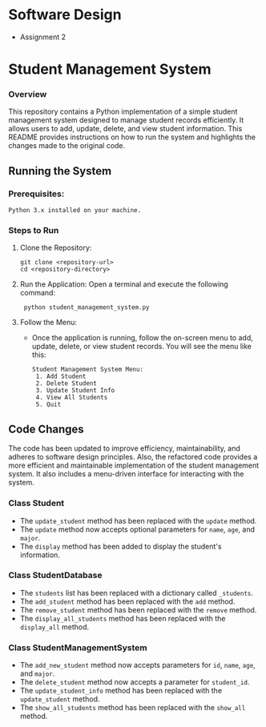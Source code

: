 # Software Design
 * Assignment 2

 # Student Management System

### Overview

This repository contains a Python implementation of a simple student management system designed to manage student records efficiently. It allows users to add, update, delete, and view student information. This README provides instructions on how to run the system and highlights the changes made to the original code.


## Running the System
  
###  Prerequisites:

    Python 3.x installed on your machine.

### Steps to Run

1. Clone the Repository:

       git clone <repository-url>
       cd <repository-directory>
      
2. Run the Application: Open a terminal and execute the following command:

        python student_management_system.py

4. Follow the Menu:

   * Once the application is running, follow the on-screen menu to add, update, delete, or view student records.
    You will see the menu like this:

         Student Management System Menu:
          1. Add Student
          2. Delete Student
          3. Update Student Info
          4. View All Students
          5. Quit

## Code Changes

The code has been updated to improve efficiency, maintainability, and adheres to software design principles. Also, the refactored code provides a more efficient and maintainable implementation of the student management system. It also includes a menu-driven interface for interacting with the system.

### Class Student

* The ```update_student``` method has been replaced with the ```update``` method.
* The ```update``` method now accepts optional parameters for ```name```, ```age```, and ```major```.
* The ```display``` method has been added to display the student's information.


### Class StudentDatabase

* The ```students``` list has been replaced with a dictionary called ```_students```.
* The ```add_student``` method has been replaced with the ```add``` method.
* The ```remove_student``` method has been replaced with the ```remove``` method.
* The ```display_all_students``` method has been replaced with the ```display_all``` method.


### Class StudentManagementSystem

* The ```add_new_student``` method now accepts parameters for ```id```, ```name```, ```age```, and ```major```.
* The ```delete_student``` method now accepts a parameter for ```student_id```.
* The ```update_student_info``` method has been replaced with the ```update_student``` method.
* The ```show_all_students``` method has been replaced with the ```show_all``` method.


